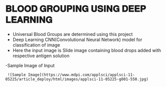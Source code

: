 # 𝐁𝐋𝐎𝐎𝐃 𝐆𝐑𝐎𝐔𝐏𝐈𝐍𝐆 𝐔𝐒𝐈𝐍𝐆 𝐃𝐄𝐄𝐏 𝐋𝐄𝐀𝐑𝐍𝐈𝐍𝐆
- Universal Blood Groups are determined using this project <br/>
- Deep Learning CNN(Convolutional Neural Network) model for classification of image <br/>
- Here the input image is Slide image containing blood drops added with respective antigen solution

-Sample Image of Input

     ![Sample Image](https://www.mdpi.com/applsci/applsci-11-05225/article_deploy/html/images/applsci-11-05225-g001-550.jpg)
    
     

